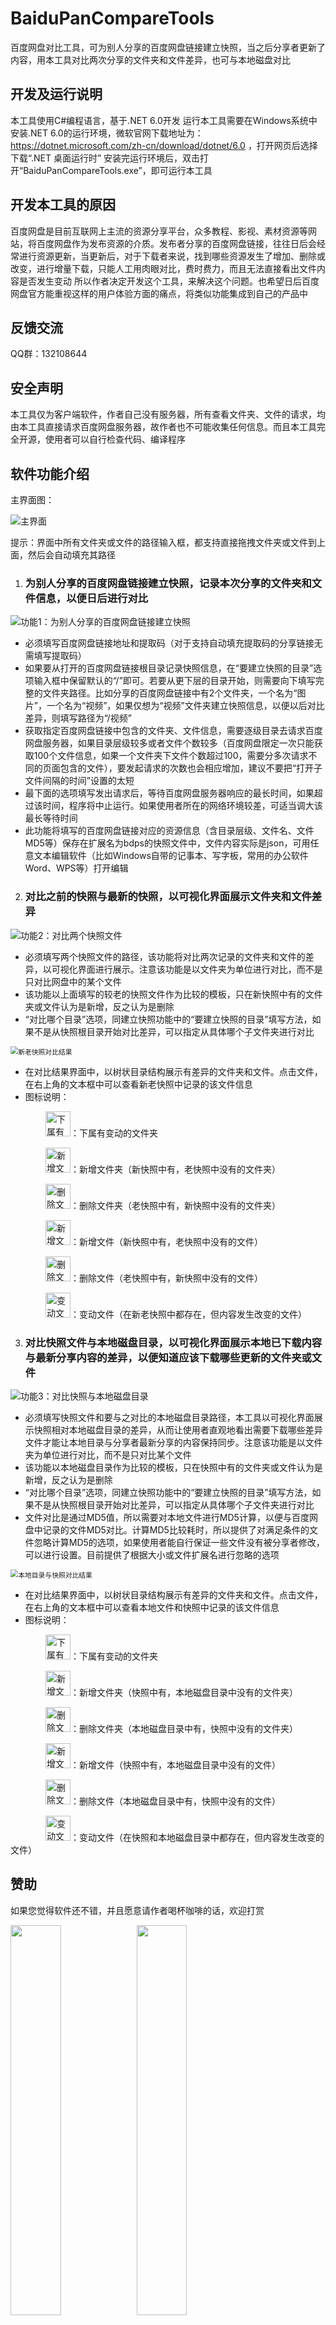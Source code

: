 # BaiduPanCompareTools
百度网盘对比工具，可为别人分享的百度网盘链接建立快照，当之后分享者更新了内容，用本工具对比两次分享的文件夹和文件差异，也可与本地磁盘对比

## 开发及运行说明

本工具使用C#编程语言，基于.NET 6.0开发
运行本工具需要在Windows系统中安装.NET 6.0的运行环境，微软官网下载地址为：https://dotnet.microsoft.com/zh-cn/download/dotnet/6.0 ，打开网页后选择下载“.NET 桌面运行时”
安装完运行环境后，双击打开“BaiduPanCompareTools.exe”，即可运行本工具

## 开发本工具的原因

百度网盘是目前互联网上主流的资源分享平台，众多教程、影视、素材资源等网站，将百度网盘作为发布资源的介质。发布者分享的百度网盘链接，往往日后会经常进行资源更新，当更新后，对于下载者来说，找到哪些资源发生了增加、删除或改变，进行增量下载，只能人工用肉眼对比，费时费力，而且无法直接看出文件内容是否发生变动
所以作者决定开发这个工具，来解决这个问题。也希望日后百度网盘官方能重视这样的用户体验方面的痛点，将类似功能集成到自己的产品中

## 反馈交流
QQ群：132108644<br/>

## 安全声明

本工具仅为客户端软件，作者自己没有服务器，所有查看文件夹、文件的请求，均由本工具直接请求百度网盘服务器，故作者也不可能收集任何信息。而且本工具完全开源，使用者可以自行检查代码、编译程序

## 软件功能介绍
主界面图：

![主界面](使用说明附图/主界面.png)

提示：界面中所有文件夹或文件的路径输入框，都支持直接拖拽文件夹或文件到上面，然后会自动填充其路径

1. ### 为别人分享的百度网盘链接建立快照，记录本次分享的文件夹和文件信息，以便日后进行对比

![功能1：为别人分享的百度网盘链接建立快照](使用说明附图/功能1：为别人分享的百度网盘链接建立快照.png)

- 必须填写百度网盘链接地址和提取码（对于支持自动填充提取码的分享链接无需填写提取码）
- 如果要从打开的百度网盘链接根目录记录快照信息，在“要建立快照的目录”选项输入框中保留默认的“/”即可。若要从更下层的目录开始，则需要向下填写完整的文件夹路径。比如分享的百度网盘链接中有2个文件夹，一个名为“图片”，一个名为“视频”，如果仅想为“视频”文件夹建立快照信息，以便以后对比差异，则填写路径为“/视频”
- 获取指定百度网盘链接中包含的文件夹、文件信息，需要逐级目录去请求百度网盘服务器，如果目录层级较多或者文件个数较多（百度网盘限定一次只能获取100个文件信息，如果一个文件夹下文件个数超过100，需要分多次请求不同的页面包含的文件），要发起请求的次数也会相应增加，建议不要把“打开子文件间隔的时间”设置的太短
- 最下面的选项填写发出请求后，等待百度网盘服务器响应的最长时间，如果超过该时间，程序将中止运行。如果使用者所在的网络环境较差，可适当调大该最长等待时间
- 此功能将填写的百度网盘链接对应的资源信息（含目录层级、文件名、文件MD5等）保存在扩展名为bdps的快照文件中，文件内容实际是json，可用任意文本编辑软件（比如Windows自带的记事本、写字板，常用的办公软件Word、WPS等）打开编辑

2. ### 对比之前的快照与最新的快照，以可视化界面展示文件夹和文件差异

![功能2：对比两个快照文件](使用说明附图/功能2：对比两个快照文件.png)

- 必须填写两个快照文件的路径，该功能将对比两次记录的文件夹和文件的差异，以可视化界面进行展示。注意该功能是以文件夹为单位进行对比，而不是只对比网盘中的某个文件
- 该功能以上面填写的较老的快照文件作为比较的模板，只在新快照中有的文件夹或文件认为是新增，反之认为是删除
- “对比哪个目录”选项，同建立快照功能中的“要建立快照的目录”填写方法，如果不是从快照根目录开始对比差异，可以指定从具体哪个子文件夹进行对比

<img src="使用说明附图/新老快照对比结果.png" alt="新老快照对比结果" style="zoom:77%;" />

- 在对比结果界面中，以树状目录结构展示有差异的文件夹和文件。点击文件，在右上角的文本框中可以查看新老快照中记录的该文件信息
- 图标说明：

&emsp;&emsp;&emsp;&emsp;<img src="使用说明附图/图标说明/下属有变动的文件夹.png" alt="下属有变动的文件夹" width="40" />：下属有变动的文件夹

&emsp;&emsp;&emsp;&emsp;<img src="使用说明附图/图标说明/新增文件夹.png" alt="新增文件夹" width="40" />：新增文件夹（新快照中有，老快照中没有的文件夹）

&emsp;&emsp;&emsp;&emsp;<img src="使用说明附图/图标说明/删除文件夹.png" alt="删除文件夹" width="40" />：删除文件夹（老快照中有，新快照中没有的文件夹）

&emsp;&emsp;&emsp;&emsp;<img src="使用说明附图/图标说明/新增文件.png" alt="新增文件" width="40" />：新增文件（新快照中有，老快照中没有的文件）

&emsp;&emsp;&emsp;&emsp;<img src="使用说明附图/图标说明/删除文件.png" alt="删除文件" width="40" />：删除文件（老快照中有，新快照中没有的文件）

&emsp;&emsp;&emsp;&emsp;<img src="使用说明附图/图标说明/变动文件.png" alt="变动文件" width="40" />：变动文件（在新老快照中都存在，但内容发生改变的文件）

3. ### 对比快照文件与本地磁盘目录，以可视化界面展示本地已下载内容与最新分享内容的差异，以便知道应该下载哪些更新的文件夹或文件

![功能3：对比快照与本地磁盘目录](使用说明附图/功能3：对比快照与本地磁盘目录.png)

- 必须填写快照文件和要与之对比的本地磁盘目录路径，本工具以可视化界面展示快照相对本地磁盘目录的差异，从而让使用者直观地看出需要下载哪些差异文件才能让本地目录与分享者最新分享的内容保持同步。注意该功能是以文件夹为单位进行对比，而不是只对比某个文件
- 该功能以本地磁盘目录作为比较的模板，只在快照中有的文件夹或文件认为是新增，反之认为是删除
- “对比哪个目录”选项，同建立快照功能中的“要建立快照的目录”填写方法，如果不是从快照根目录开始对比差异，可以指定从具体哪个子文件夹进行对比
- 文件对比是通过MD5值，所以需要对本地文件进行MD5计算，以便与百度网盘中记录的文件MD5对比。计算MD5比较耗时，所以提供了对满足条件的文件忽略计算MD5的选项，如果使用者能自行保证一些文件没有被分享者修改，可以进行设置。目前提供了根据大小或文件扩展名进行忽略的选项

<img src="使用说明附图/本地目录与快照对比结果.png" alt="本地目录与快照对比结果" style="zoom:77%;" />

- 在对比结果界面中，以树状目录结构展示有差异的文件夹和文件。点击文件，在右上角的文本框中可以查看本地文件和快照中记录的该文件信息
- 图标说明：

&emsp;&emsp;&emsp;&emsp;<img src="使用说明附图/图标说明/下属有变动的文件夹.png" alt="下属有变动的文件夹" width="40" />：下属有变动的文件夹

&emsp;&emsp;&emsp;&emsp;<img src="使用说明附图/图标说明/新增文件夹.png" alt="新增文件夹" width="40" />：新增文件夹（快照中有，本地磁盘目录中没有的文件夹）

&emsp;&emsp;&emsp;&emsp;<img src="使用说明附图/图标说明/删除文件夹.png" alt="删除文件夹" width="40" />：删除文件夹（本地磁盘目录中有，快照中没有的文件夹）

&emsp;&emsp;&emsp;&emsp;<img src="使用说明附图/图标说明/新增文件.png" alt="新增文件" width="40" />：新增文件（快照中有，本地磁盘目录中没有的文件）

&emsp;&emsp;&emsp;&emsp;<img src="使用说明附图/图标说明/删除文件.png" alt="删除文件" width="40" />：删除文件（本地磁盘目录中有，快照中没有的文件）

&emsp;&emsp;&emsp;&emsp;<img src="使用说明附图/图标说明/变动文件.png" alt="变动文件" width="40" />：变动文件（在快照和本地磁盘目录中都存在，但内容发生改变的文件）

## 赞助

如果您觉得软件还不错，并且愿意请作者喝杯咖啡的话，欢迎打赏

<img src="使用说明附图/wechat.jpg" width="40%"><img src="使用说明附图/alipay.jpg" width="40%">

